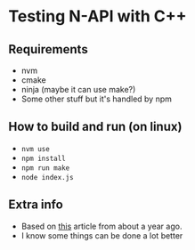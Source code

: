 # Testing N-API with C++

## Requirements
* nvm
* cmake
* ninja (maybe it can use make?)
* Some other stuff but it's handled by npm

## How to build and run (on linux)
* `nvm use`
* `npm install`
* `npm run make`
* `node index.js`

## Extra info
* Based on [this](https://gauriatiq.medium.com/c-native-addon-independent-of-node-js-version-using-napi-node-addon-api-and-cmake-53315582cbd1) article from about a year ago.
* I know some things can be done a lot better
